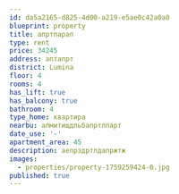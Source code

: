 ```yaml
---
id: da5a2165-d825-4d00-a219-e5ae0c42a0a0
blueprint: property
title: апртпарап
type: rent
price: 34245
address: аптапрт
district: Lumina
floor: 4
rooms: 4
has_lift: true
has_balcony: true
bathroom: 4
type_home: квартира
nearbu: апмитищдльбапртлпарт
date_use: '-'
apartment_area: 45
description: аепрздртлдапржтж
images:
  - properties/property-1759259424-0.jpg
published: true
---
```

